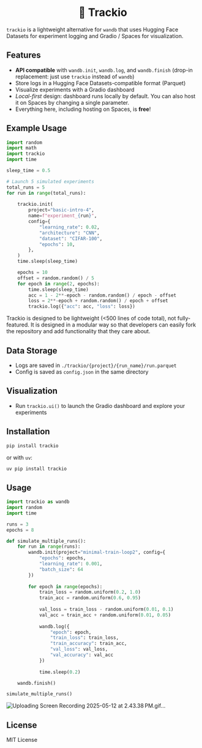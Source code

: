 <p align="center">
<h1><center> 🎯 Trackio</center></h1>
</p>

`trackio` is a lightweight alternative for `wandb` that uses Hugging Face Datasets for experiment logging and Gradio / Spaces for visualization.

## Features
- **API compatible** with `wandb.init`, `wandb.log`, and `wandb.finish` (drop-in replacement: just use `trackio` instead of `wandb`)
- Store logs in a Hugging Face Datasets-compatible format (Parquet)
- Visualize experiments with a Gradio dashboard
- *Local-first* design: dashboard runs locally by default. You can also host it on Spaces by changing a single parameter.
- Everything here, including hosting on Spaces, is **free**!

## Example Usage
```python
import random
import math
import trackio
import time

sleep_time = 0.5

# Launch 5 simulated experiments
total_runs = 5
for run in range(total_runs):
    
    trackio.init(
        project="basic-intro-4",
        name=f"experiment_{run}",
        config={
            "learning_rate": 0.02,
            "architecture": "CNN",
            "dataset": "CIFAR-100",
            "epochs": 10,
        },
    )
    time.sleep(sleep_time)

    epochs = 10
    offset = random.random() / 5
    for epoch in range(2, epochs):
        time.sleep(sleep_time)
        acc = 1 - 2**-epoch - random.random() / epoch - offset
        loss = 2**-epoch + random.random() / epoch + offset
        trackio.log({"acc": acc, "loss": loss})
```

Trackio is designed to be lightweight (<500 lines of code total), not fully-featured. It is designed in a modular way so that developers can easily fork the repository and add functionality that they care about.

## Data Storage
- Logs are saved in `./trackio/{project}/{run_name}/run.parquet`
- Config is saved as `config.json` in the same directory

## Visualization
- Run `trackio.ui()` to launch the Gradio dashboard and explore your experiments

## Installation

```bash
pip install trackio
```

or with `uv`:

```py
uv pip install trackio
```

## Usage

```python
import trackio as wandb
import random
import time

runs = 3
epochs = 8

def simulate_multiple_runs():
    for run in range(runs):
        wandb.init(project="minimal-train-loop2", config={
            "epochs": epochs,
            "learning_rate": 0.001,
            "batch_size": 64
        })
        
        for epoch in range(epochs):
            train_loss = random.uniform(0.2, 1.0)
            train_acc = random.uniform(0.6, 0.95)
    
            val_loss = train_loss - random.uniform(0.01, 0.1)
            val_acc = train_acc + random.uniform(0.01, 0.05)
    
            wandb.log({
                "epoch": epoch,
                "train_loss": train_loss,
                "train_accuracy": train_acc,
                "val_loss": val_loss,
                "val_accuracy": val_acc
            })
    
            time.sleep(0.2)

    wandb.finish()

simulate_multiple_runs()
```

![Uploading Screen Recording 2025-05-12 at 2.43.38 PM.gif…]()


## License

MIT License 
